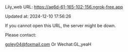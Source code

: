 Lily_web URL: https://ae6d-61-165-102-156.ngrok-free.app

Updated at: 2024-12-10 17:56:26

If you cannot open this URL, the server might be down.

Please contact: 

goley04@foxmail.com Or Wechat:GL_yeaH